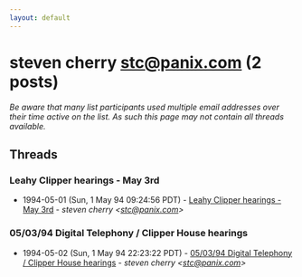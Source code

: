 ```yaml
---
layout: default
---
```


# steven cherry <stc@panix.com> (2 posts)

_Be aware that many list participants used multiple email addresses over their time active on the list. As such this page may not contain all threads available._

## Threads

### Leahy Clipper hearings - May 3rd
+ 1994-05-01 (Sun, 1 May 94 09:24:56 PDT) - [Leahy Clipper hearings - May 3rd](/archive/1994/05/570eac858ced0c3424ad4f5509776ecbd13852139519fd8529de301a048b2c84) - _steven cherry \<stc@panix.com\>_

### 05/03/94 Digital Telephony / Clipper House hearings
+ 1994-05-02 (Sun, 1 May 94 22:23:22 PDT) - [05/03/94 Digital Telephony / Clipper House hearings](/archive/1994/05/4bf1596cfe8bb9d6fcf5ce7a6395002123f7906e96db800f440a1c05d2e00c8c) - _steven cherry \<stc@panix.com\>_

